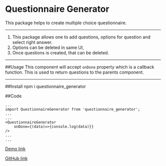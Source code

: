 # Questionnaire Generator
 This package helps to create multiple choice  questionnaire.

----
1. This package allows one to add questions, options for question and select right answer.
2. Options can be deleted in same UI,
3. Once questions is created, that can be deleted.

----
##Usage
This component will accept `onDone` property which is a callback function. This is used to return questions to the parents component.

----
##Install
    npm i questionnaire_generator

##Code

    ...
    import QuestionnaireGenerator from 'questionnaire_generator';
    ...
    ...
    <QuestionnaireGenerator 
        onDone={(data)=>{console.log(data)}}
    />
    ...
    ...


[Demo link](https://taskmonk.github.io/QuestionnaireGenerator)

[GitHub link](https://github.com/taskmonk/QuestionnaireGenerator)

